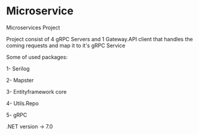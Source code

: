 # Microservice
Microservices Project

Project consist of 4 gRPC Servers and 1 Gateway.API client that handles the coming requests and map it to it's gRPC Service

Some of used packages: 

1- Serilog

2- Mapster

3- Entityframework core

4- Utils.Repo

5- gRPC

.NET version -> 7.0
